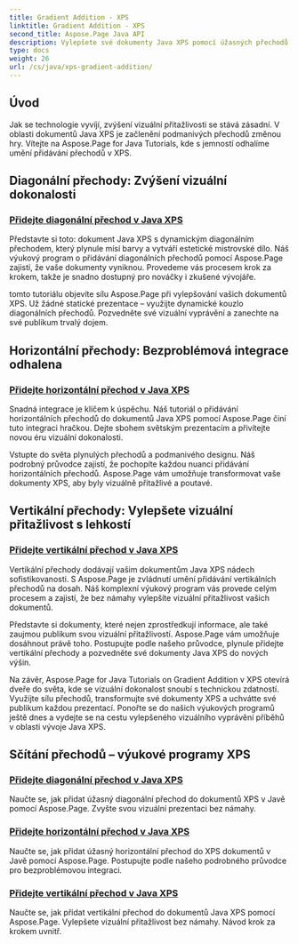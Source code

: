 ```yaml
---
title: Gradient Addition - XPS
linktitle: Gradient Addition - XPS
second_title: Aspose.Page Java API
description: Vylepšete své dokumenty Java XPS pomocí úžasných přechodů. Naučte se přidávat diagonální, horizontální a vertikální přechody bez námahy pomocí výukových programů Aspose.Page.
type: docs
weight: 26
url: /cs/java/xps-gradient-addition/
---
```

## Úvod

Jak se technologie vyvíjí, zvýšení vizuální přitažlivosti se stává zásadní. V oblasti dokumentů Java XPS je začlenění podmanivých přechodů změnou hry. Vítejte na Aspose.Page for Java Tutorials, kde s jemností odhalíme umění přidávání přechodů v XPS.

## Diagonální přechody: Zvýšení vizuální dokonalosti
### [Přidejte diagonální přechod v Java XPS](./diagonal/)

Představte si toto: dokument Java XPS s dynamickým diagonálním přechodem, který plynule mísí barvy a vytváří estetické mistrovské dílo. Náš výukový program o přidávání diagonálních přechodů pomocí Aspose.Page zajistí, že vaše dokumenty vyniknou. Provedeme vás procesem krok za krokem, takže je snadno dostupný pro nováčky i zkušené vývojáře.

tomto tutoriálu objevíte sílu Aspose.Page při vylepšování vašich dokumentů XPS. Už žádné statické prezentace – využijte dynamické kouzlo diagonálních přechodů. Pozvedněte své vizuální vyprávění a zanechte na své publikum trvalý dojem.

## Horizontální přechody: Bezproblémová integrace odhalena
### [Přidejte horizontální přechod v Java XPS](./horizontal/)

Snadná integrace je klíčem k úspěchu. Náš tutoriál o přidávání horizontálních přechodů do dokumentů Java XPS pomocí Aspose.Page činí tuto integraci hračkou. Dejte sbohem světským prezentacím a přivítejte novou éru vizuální dokonalosti.

Vstupte do světa plynulých přechodů a podmanivého designu. Náš podrobný průvodce zajistí, že pochopíte každou nuanci přidávání horizontálních přechodů. Aspose.Page vám umožňuje transformovat vaše dokumenty XPS, aby byly vizuálně přitažlivé a poutavé.

## Vertikální přechody: Vylepšete vizuální přitažlivost s lehkostí
### [Přidejte vertikální přechod v Java XPS](./vertical/)

Vertikální přechody dodávají vašim dokumentům Java XPS nádech sofistikovanosti. S Aspose.Page je zvládnutí umění přidávání vertikálních přechodů na dosah. Náš komplexní výukový program vás provede celým procesem a zajistí, že bez námahy vylepšíte vizuální přitažlivost vašich dokumentů.

Představte si dokumenty, které nejen zprostředkují informace, ale také zaujmou publikum svou vizuální přitažlivostí. Aspose.Page vám umožňuje dosáhnout právě toho. Postupujte podle našeho průvodce, plynule přidejte vertikální přechody a pozvedněte své dokumenty Java XPS do nových výšin.

Na závěr, Aspose.Page for Java Tutorials on Gradient Addition v XPS otevírá dveře do světa, kde se vizuální dokonalost snoubí s technickou zdatností. Využijte sílu přechodů, transformujte své dokumenty XPS a uchvátte své publikum každou prezentací. Ponořte se do našich výukových programů ještě dnes a vydejte se na cestu vylepšeného vizuálního vyprávění příběhů v oblasti vývoje Java XPS.
## Sčítání přechodů – výukové programy XPS
### [Přidejte diagonální přechod v Java XPS](./diagonal/)
Naučte se, jak přidat úžasný diagonální přechod do dokumentů XPS v Javě pomocí Aspose.Page. Zvyšte svou vizuální prezentaci bez námahy.
### [Přidejte horizontální přechod v Java XPS](./horizontal/)
Naučte se, jak přidat úžasný horizontální přechod do XPS dokumentů v Javě pomocí Aspose.Page. Postupujte podle našeho podrobného průvodce pro bezproblémovou integraci.
### [Přidejte vertikální přechod v Java XPS](./vertical/)
Naučte se, jak přidat vertikální přechod do dokumentů Java XPS pomocí Aspose.Page. Vylepšete vizuální přitažlivost bez námahy. Návod krok za krokem uvnitř.